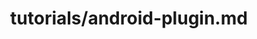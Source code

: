 ---
title: tutorials/android-plugin.md
showAuthorInfo: false
redirect_path: docs/reference/android-overview
---